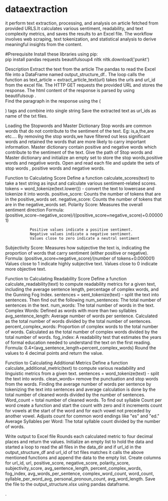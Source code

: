 # dataextraction
it perform text extraction, processing, and  analysis on article fetched from provided URLS.It calculates various sentiment, readability, and text complexity metrics, and saves the results to an Excel file. The workflow involves web scraping, text tokenization, and statistical analysis to derive meaningful insights from the content.

#Prerequisite
Install these libraries using pip:  
pip install pandas requests beautifulsoup4 nltk
nltk.download('punkt')

Description
Extract the text from the article
The pandas to read the Excel file into a DataFrame named output_structure_df..
The loop calls the function as text_article =  extract_article_text(url)  takes the urls and url_id from the excel file.
The HTTP GET requests the provided URL and stores the response.
The html content of the response is parsed by using beautifulsoup .  
Find the paragraph in the response using the (<p>) tags and combine into single string
Save the extracted text as url_ids as name of the txt files.

Loading the Stopwords and Master Dictionary
Stop words are common words that do not contribute to the sentiment of the text.
Eg: is,a,the,are etc…. By removing the stop words,we have filtered out less significant words and retained the words that are more likely to carry important information.
Master dictionary contain positive and negative words which contribute to the sentiment of the text.
Give the path of Stop words and Master dictionary and initialize an empty set to store the stop words,positive words and negative words.
Open and read each file and update the sets of stop words , positive words and negative words.

Function to Calculating Score
Define a function  calculate_scores(text) to take a text string as input and calculate various sentiment-related scores.
tokens = word_tokenize(text.lower()) - convert the text to lowercase and tokenize it into words.
positive_score: Counts the number of tokens that are in the positive_words set.
negative_score: Counts the number of tokens that are in the negative_words set.
Polarity Score: Measures the overall sentiment direction
Formula: (positive_score−negative_score)/((positive_score+negative_score)+0.000001)

               Positive values indicate a positive sentiment.
               Negative values indicate a negative sentiment.
               Values close to zero indicate a neutral sentiment
Subjectivity Score: Measures how subjective the text is, indicating the proportion of words that carry sentiment (either positive or negative).
   Formula: (positive_score+negative_score)/(number of tokens+0.000001)
               Values close to 1 indicate highly subjective text.
                Values close to 0 indicate more objective text.

Function to Calculating Readability Score
Define a function calculate_readability(text) to compute readability metrics for a given text, including the average sentence length, percentage of complex words, and the Gunning Fog Index. 
sentences = sent_tokenize(text) - split the text into sentences. Then find out the following
num_sentences: The total number of sentences in the text.
num_words: The total number of words in the text.
Complex Words: Defined as words with more than two syllables
avg_sentence_length: Average number of words per sentence.
Calculated as the total number of words divided by the total number of sentences.
percent_complex_words: Proportion of complex words to the total number of words.
Calculated as the total number of complex words divided by the total number of words.
fog_index: A readability test that estimates the years of formal education needed to understand the text on the first reading.
Formula: 0.4×(avg_sentence_length+percent_complex_words)
Round the values to 4 decimal points and return the value.

Function to Calculating Additional Metrics
Define a function calculate_additional_metric(text) to compute various readability and linguistic metrics from a given text. 
sentences = word_tokenize(text) - split the text into  words.
clean_words= remove the punctuation and stop words from the words.
Finding the average number of words per sentence by tokenizing the text into sentences and average calculation is done by the total number of cleaned words divided by the number of sentences.
Word_count = total number of cleaned words.
To find out syllable Count per word create a function  and start the count with zero and it increments count for vowels at the start of the word and for each vowel not preceded by another vowel.
Adjusts count for common word endings like "es" and "ed."
Average Syllables per Word: The total syllable count divided by the number of words.

 Write output to Excel file
Rounds each calculated metric to four decimal places and return the values.
Initialize an empty list to hold the data and started a loop to read the all files in the data_dir and if url_id in the output_structure_df  and url_id of txt files matches it calls the above mentioned functions and  append the data to the  empty list.
Create columns for url_id, url, positive_score, negative_score, polarity_score, subjectivity_score,                avg_sentence_length, percent_complex_words, fog_index, avg_words_per_sentence,   complex_word_count, word_count, syllable_per_word_avg, personal_pronoun_count,                avg_word_length.
Save the file to the output_structure.xlsx using pandas dataframe.



.











     






















